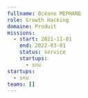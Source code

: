 ```yaml
---
fullname: Océane MEPHANE
role: Growth Hacking
domaine: Produit
missions:
  - start: 2021-11-01
    end: 2022-03-01
    status: service
    startups:
      - snu
startups:
  - snu
teams: []
---
```


